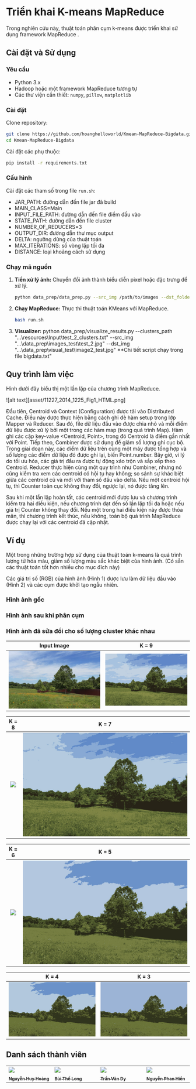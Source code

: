 # Triển khai K-means MapReduce
Trong nghiên cứu này, thuật toán phân cụm k-means được triển khai sử dụng framework MapReduce .

## Cài đặt và Sử dụng

### Yêu cầu
- Python 3.x
- Hadoop hoặc một framework MapReduce tương tự
- Các thư viện cần thiết: `numpy`, `pillow`, `matplotlib`

### Cài đặt
Clone repository:
```bash
git clone https://github.com/hoanghelloworld/Kmean-MapReduce-Bigdata.git
cd Kmean-MapReduce-Bigdata
```

Cài đặt các phụ thuộc:
```bash
pip install -r requirements.txt
```

### Cấu hình
Cài đặt các tham số trong file `run.sh`:
- JAR_PATH: đường dẫn đến file jar đã build
- MAIN_CLASS=Main
- INPUT_FILE_PATH: đường dẫn đến file điểm đầu vào
- STATE_PATH: đường dẫn đến file cluster
- NUMBER_OF_REDUCERS=3
- OUTPUT_DIR: đường dẫn thư mục output
- DELTA: ngưỡng dừng của thuật toán
- MAX_ITERATIONS: số vòng lặp tối đa
- DISTANCE: loại khoảng cách sử dụng

### Chạy mã nguồn
1. **Tiền xử lý ảnh:**
   Chuyển đổi ảnh thành biểu diễn pixel hoặc đặc trưng để xử lý.
   ```bash
   python data_prep/data_prep.py --src_img /path/to/images --dst_folder /path/to/output --k_init_centriods 10
   ```

2. **Chạy MapReduce:**
   Thực thi thuật toán KMeans với MapReduce.
   ```bash
   bash run.sh
   ```
3. **Visualizer:**
     python data_prep/visualize_results.py --clusters_path "...\resources\Input\test_2_clusters.txt" --src_img  "...\data_prep\images_test\test_2.jpg" --dst_img "...\data_prep\visual_test\image2_test.jpg"
**Chi tiết script chạy trong file bigdata.txt"
## Quy trình làm việc
Hình dưới đây biểu thị một lần lặp của chương trình MapReduce.

![alt text][asset/11227_2014_1225_Fig1_HTML.png]

Đầu tiên, Centroid và Context (Configuration) được tải vào Distributed Cache. Điều này được thực hiện bằng cách ghi đè hàm setup trong lớp Mapper và Reducer. Sau đó, file dữ liệu đầu vào được chia nhỏ và mỗi điểm dữ liệu được xử lý bởi một trong các hàm map (trong quá trình Map). Hàm ghi các cặp key-value <Centroid, Point>, trong đó Centroid là điểm gần nhất với Point. Tiếp theo, Combiner được sử dụng để giảm số lượng ghi cục bộ. Trong giai đoạn này, các điểm dữ liệu trên cùng một máy được tổng hợp và số lượng các điểm dữ liệu đó được ghi lại, biến Point.number. Bây giờ, vì lý do tối ưu hóa, các giá trị đầu ra được tự động xáo trộn và sắp xếp theo Centroid. Reducer thực hiện cùng một quy trình như Combiner, nhưng nó cũng kiểm tra xem các centroid có hội tụ hay không; so sánh sự khác biệt giữa các centroid cũ và mới với tham số đầu vào delta. Nếu một centroid hội tụ, thì Counter toàn cục không thay đổi, ngược lại, nó được tăng lên.

Sau khi một lần lặp hoàn tất, các centroid mới được lưu và chương trình kiểm tra hai điều kiện, nếu chương trình đạt đến số lần lặp tối đa hoặc nếu giá trị Counter không thay đổi. Nếu một trong hai điều kiện này được thỏa mãn, thì chương trình kết thúc, nếu không, toàn bộ quá trình MapReduce được chạy lại với các centroid đã cập nhật.

## Ví dụ
Một trong những trường hợp sử dụng của thuật toán k-means là quá trình lượng tử hóa màu, giảm số lượng màu sắc khác biệt của hình ảnh. (Có sẵn các thuật toán tốt hơn nhiều cho mục đích này)

Các giá trị số (RGB) của hình ảnh (Hình 1) được lưu làm dữ liệu đầu vào (Hình 2) và các cụm được khởi tạo ngẫu nhiên.

### Hình ảnh gốc

### Hình ảnh sau khi phân cụm

### Hình ảnh đã sửa đổi cho số lượng cluster khác nhau

Input Image                |  K = 9
:-------------------------:|:-------------------------:
![](asset/image.jpg)  |  ![](asset/generated9.jpg)

K = 8                      |  K = 7
:-------------------------:|:-------------------------:
![](generated8.jpg)  |  ![](asset/generated7.jpg)

K = 6                      |  K = 5
:-------------------------:|:-------------------------:
![](generated6.jpg)  |  ![](asset/generated5.jpg)

K = 4                      |  K = 3
:-------------------------:|:-------------------------:
![](asset/generated4.jpg)  |  ![](asset/generated3.jpg)



## Danh sách thành viên

<table>
<tr>

  <td  valign="top" width="14.28%"><a href="https://github.com/hoanghelloworld"><img src="https://avatars.githubusercontent.com/u/115699781?s=96&v=4" width="100px;" /><br /><sub><b>Nguyễn Huy Hoàng</b></sub></a><br/></td>

  <td  valign="top" width="14.28%"><a href="https://github.com/thelong9"><img src="https://avatars.githubusercontent.com/u/125560117?v=4" width="100px;" /><br /><sub><b>Bùi Thế Long</b></sub></a><br/></td>

  <td  valign="top" width="14.28%"><a href="https://github.com/Dyio147"><img src="https://avatars.githubusercontent.com/u/125756779?v=4" width="100px;" /><br /><sub><b>Trần Văn Dy </b></sub></a><br/></td>

  <td  valign="top" width="14.28%"><a href="https://github.com/HienNguyenPhan"><img src="https://avatars.githubusercontent.com/u/120093175?v=4" width="100px;" /><br /><sub><b>Nguyễn Phan Hiển</b></sub></a><br/></td>

</tr>
</table>
